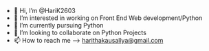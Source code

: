 - 👋 Hi, I’m @HariK2603
- 👀 I’m interested in working on Front End Web development/Python
- 🌱 I’m currently pursuing Python
- 💞️ I’m looking to collaborate on Python Projects
- 📫 How to reach me --> harithakausallya@gmail.com

<!---
HariK2603/HariK2603 is a ✨ special ✨ repository because its `README.md` (this file) appears on your GitHub profile.
You can click the Preview link to take a look at your changes.
--->
